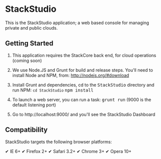 StackStudio
===========

This is the StackStudio application; a web based console for managing
private and public clouds.

Getting Started
---------------

1. This application requires the StackCore back end, for cloud operations (coming soon)

2. We use Node.JS and Grunt for build and release steps.  You'll need to install Node and NPM, from:
    http://nodejs.org/#download

3. Install Grunt and dependencies, cd to the <tt>StackStudio</tt> directory and run NPM:
   `cd StackStudio`
   <tt>npm install</tt>

4. To launch a web server, you can run a task:
   <tt>grunt run</tt>
   (9000 is the default listening port)

3. Go to http://localhost:9000/ and you'll see the StackStudio Dashboard

Compatibility
-------------

StackStudio targets the following browser platforms:

✔ IE 6+
✔ Firefox 2+
✔ Safari 3.2+
✔ Chrome 3+
✔ Opera 10+

